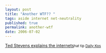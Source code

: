 ```yaml
---
layout: post
title: "Another WTF?? "
tags: aside internet net-neutrality
published: true
permalink: another-wtf
date: 2006-07-02
---
```


<a href="http://blog.wired.com/27BStroke6/index.blog?entry_id=1512499">Ted Stevens explains the internets</a><small>hat tip <a href="http://www.dailykos.com/storyonly/2006/7/2/232335/3120">Daily Kos</a></small>
